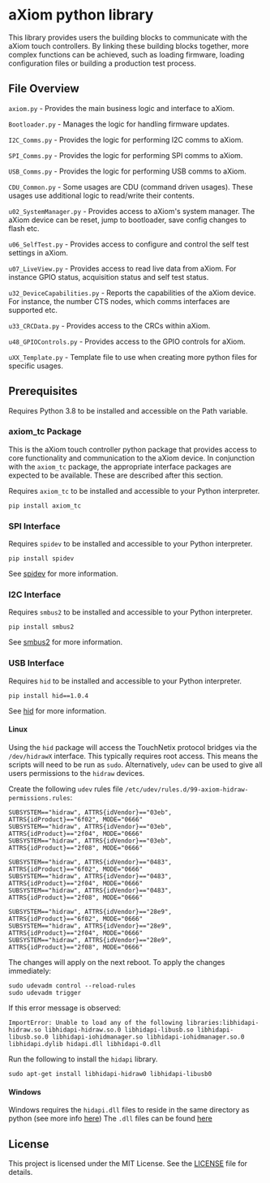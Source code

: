 # aXiom python library

This library provides users the building blocks to communicate with the aXiom touch controllers. By linking these building blocks together, more complex functions can be achieved, such as loading firmware, loading configuration files or building a production test process.

## File Overview

`axiom.py` - Provides the main business logic and interface to aXiom.

`Bootloader.py` - Manages the logic for handling firmware updates.

`I2C_Comms.py` - Provides the logic for performing I2C comms to aXiom.

`SPI_Comms.py` - Provides the logic for performing SPI comms to aXiom.

`USB_Comms.py` - Provides the logic for performing USB comms to aXiom.

`CDU_Common.py` - Some usages are CDU (command driven usages). These usages use additional logic to read/write their contents.

`u02_SystemManager.py` - Provides access to aXiom's system manager. The aXiom device can be reset, jump to bootloader, save config changes to flash etc.

`u06_SelfTest.py` - Provides access to configure and control the self test settings in aXiom.

`u07_LiveView.py` - Provides access to read live data from aXiom. For instance GPIO status, acquisition status and self test status.

`u32_DeviceCapabilities.py` - Reports the capabilities of the aXiom device. For instance, the number CTS nodes, which comms interfaces are supported etc.

`u33_CRCData.py` - Provides access to the CRCs within aXiom.

`u48_GPIOControls.py` - Provides access to the GPIO controls for aXiom.

`uXX_Template.py` - Template file to use when creating more python files for specific usages.

## Prerequisites

Requires Python 3.8 to be installed and accessible on the Path variable.

### axiom_tc Package

This is the aXiom touch controller python package that provides access to core functionality and communication to the aXiom device. In conjunction with the `axiom_tc` package, the appropriate interface packages are expected to be available. These are described after this section.

Requires `axiom_tc` to be installed and accessible to your Python interpreter.

```console
pip install axiom_tc
```

### SPI Interface

Requires `spidev` to be installed and accessible to your Python interpreter.

```console
pip install spidev
```

See [spidev](https://pypi.org/project/spidev/) for more information.

### I2C Interface

Requires `smbus2` to be installed and accessible to your Python interpreter.

```console
pip install smbus2
```

See [smbus2](https://pypi.org/project/smbus2/) for more information.

### USB Interface

Requires `hid` to be installed and accessible to your Python interpreter.

```console
pip install hid==1.0.4
```

See [hid](https://pypi.org/project/hid/) for more information.

#### Linux

Using the `hid` package will access the TouchNetix protocol bridges via the `/dev/hidrawX` interface. This typically requires root access. This means the scripts will need to be run as `sudo`. Alternatively, `udev` can be used to give all users permissions to the `hidraw` devices.

Create the following `udev` rules file `/etc/udev/rules.d/99-axiom-hidraw-permissions.rules`:

```text
SUBSYSTEM=="hidraw", ATTRS{idVendor}=="03eb", ATTRS{idProduct}=="6f02", MODE="0666"
SUBSYSTEM=="hidraw", ATTRS{idVendor}=="03eb", ATTRS{idProduct}=="2f04", MODE="0666"
SUBSYSTEM=="hidraw", ATTRS{idVendor}=="03eb", ATTRS{idProduct}=="2f08", MODE="0666"

SUBSYSTEM=="hidraw", ATTRS{idVendor}=="0483", ATTRS{idProduct}=="6f02", MODE="0666"
SUBSYSTEM=="hidraw", ATTRS{idVendor}=="0483", ATTRS{idProduct}=="2f04", MODE="0666"
SUBSYSTEM=="hidraw", ATTRS{idVendor}=="0483", ATTRS{idProduct}=="2f08", MODE="0666"

SUBSYSTEM=="hidraw", ATTRS{idVendor}=="28e9", ATTRS{idProduct}=="6f02", MODE="0666"
SUBSYSTEM=="hidraw", ATTRS{idVendor}=="28e9", ATTRS{idProduct}=="2f04", MODE="0666"
SUBSYSTEM=="hidraw", ATTRS{idVendor}=="28e9", ATTRS{idProduct}=="2f08", MODE="0666"
```

The changes will apply on the next reboot. To apply the changes immediately:

```console
sudo udevadm control --reload-rules
sudo udevadm trigger
```

If this error message is observed:

```console
ImportError: Unable to load any of the following libraries:libhidapi-hidraw.so libhidapi-hidraw.so.0 libhidapi-libusb.so libhidapi-libusb.so.0 libhidapi-iohidmanager.so libhidapi-iohidmanager.so.0 libhidapi.dylib hidapi.dll libhidapi-0.dll
```

Run the following to install the `hidapi` library.

```console
sudo apt-get install libhidapi-hidraw0 libhidapi-libusb0
```

#### Windows

Windows requires the `hidapi.dll` files to reside in the same directory as python (see more info [here](https://github.com/abcminiuser/python-elgato-streamdeck/issues/56))
The `.dll` files can be found [here](https://github.com/libusb/hidapi/releases)

## License

This project is licensed under the MIT License. See the [LICENSE](LICENSE) file for details.